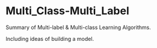 # Multi_Class-Multi_Label

Summary of Multi-label & Multi-class Learning Algorithms.

Including ideas of building a model.

